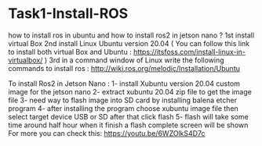 # Task1-Install-ROS
how to install ros in ubuntu and how to install ros2 in jetson nano ?
1st install virtual Box
2nd install Linux Ubuntu version 20.04
   ( You can follow this link to install both virtual Box and Ubuntu : https://itsfoss.com/install-linux-in-virtualbox/ )
3rd in a command window of Linux write the following commands to install ros : http://wiki.ros.org/melodic/Installation/Ubuntu

To install Ros2 in Jetson Nano :
1- install Xubuntu version 20.04 custom image for the jetson nano 
2- extract xubuntu 20.04 zip file to get the image file 
3- need way to flash image into SD card by installing balena etcher program
4- after installing the program choose xubuntu image file then select target device USB or SD after that click flash
5- flash will take some time around half hour when it finish a flash complete screen will be shown
For more you can check this: https://youtu.be/6WZOlkS4D7c 
